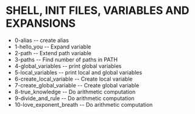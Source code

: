 # SHELL, INIT FILES, VARIABLES AND EXPANSIONS
 - 0-alias -- create alias
 - 1-hello_you -- Expand variable
 - 2-path -- Extend path variable
 - 3-paths -- Find number of paths in PATH
 - 4-global_variables -- print global variables
 - 5-local_variables -- print local and global variables
 - 6-create_local_variable -- Create local variable
 - 7-create_global_variable -- Create global variable
 - 8-true_knowledge -- Do arithmetic computation
 - 9-divide_and_rule -- Do arithmetic computation
 - 10-love_exponent_breath -- Do arithmetic computation
